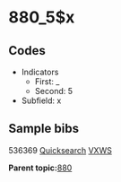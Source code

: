 # 880\_5$x

## Codes

-   Indicators
    -   First: \_
    -   Second: 5
-   Subfield: x

## Sample bibs

536369 [Quicksearch](https://search.library.yale.edu/catalog/536369) [VXWS](http://prodorbis.library.yale.edu:7014/vxws/GetHoldingsService?bibId=536369)

**Parent topic:**[880](../../tags/880/880.md)

